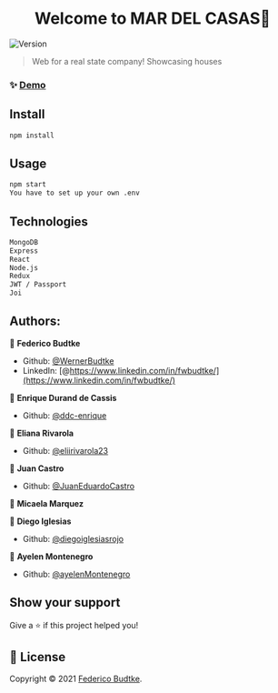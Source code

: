 <h1 align="center">Welcome to MAR DEL CASAS👋</h1>
<p>
  <img alt="Version" src="https://img.shields.io/badge/version-1.0.0-blue.svg?cacheSeconds=2592000" />
</p>

> Web for a real state company! Showcasing houses

### ✨ [Demo](https://mardelcasas.herokuapp.com/)

## Install

```sh
npm install
```

## Usage

```sh
npm start
You have to set up your own .env
```
## Technologies

```sh
MongoDB
Express
React
Node.js
Redux
JWT / Passport
Joi
```
## Authors:

👤 **Federico Budtke**

* Github: [@WernerBudtke](https://github.com/WernerBudtke)
* LinkedIn: [@https://www.linkedin.com/in/fwbudtke/](https://www.linkedin.com/in/fwbudtke/)

👤 **Enrique Durand de Cassis**
* Github: [@ddc-enrique](https://github.com/ddc-enrique)

👤 **Eliana Rivarola**
* Github: [@eliirivarola23](https://github.com/eliirivarola23)

👤 **Juan Castro**
* Github: [@JuanEduardoCastro](https://github.com/JuanEduardoCastro)

👤 **Micaela Marquez**

👤 **Diego Iglesias**
* Github: [@diegoiglesiasrojo](https://github.com/diegoiglesiasrojo)

👤 **Ayelen Montenegro**
* Github: [@ayelenMontenegro](https://github.com/ayelenMontenegro)

## Show your support

Give a ⭐️ if this project helped you!

## 📝 License

Copyright © 2021 [Federico Budtke](https://github.com/WernerBudtke).<br />
